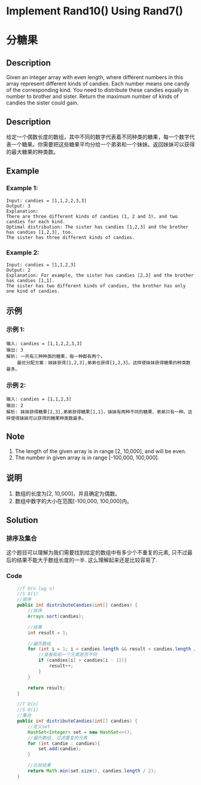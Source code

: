 # Implement Rand10() Using Rand7()
# 分糖果


## Description
Given an integer array with even length, where different numbers in this array represent different kinds of candies. Each number means one candy of the corresponding kind. You need to distribute these candies equally in number to brother and sister. Return the maximum number of kinds of candies the sister could gain.

## Description
给定一个偶数长度的数组，其中不同的数字代表着不同种类的糖果，每一个数字代表一个糖果。你需要把这些糖果平均分给一个弟弟和一个妹妹。返回妹妹可以获得的最大糖果的种类数。



## Example
### Example 1:
    Input: candies = [1,1,2,2,3,3]
    Output: 3
    Explanation:
    There are three different kinds of candies (1, 2 and 3), and two candies for each kind.
    Optimal distribution: The sister has candies [1,2,3] and the brother has candies [1,2,3], too. 
    The sister has three different kinds of candies. 

### Example 2:
    Input: candies = [1,1,2,3]
    Output: 2
    Explanation: For example, the sister has candies [2,3] and the brother has candies [1,1]. 
    The sister has two different kinds of candies, the brother has only one kind of candies. 


## 示例
### 示例 1:
    输入: candies = [1,1,2,2,3,3]
    输出: 3
    解析: 一共有三种种类的糖果，每一种都有两个。
        最优分配方案：妹妹获得[1,2,3],弟弟也获得[1,2,3]。这样使妹妹获得糖果的种类数最多。


### 示例 2:
    输入: candies = [1,1,2,3]
    输出: 2
    解析: 妹妹获得糖果[2,3],弟弟获得糖果[1,1]，妹妹有两种不同的糖果，弟弟只有一种。这样使得妹妹可以获得的糖果种类数最多。


## Note
1. The length of the given array is in range [2, 10,000], and will be even.
2. The number in given array is in range [-100,000, 100,000].

## 说明
1. 数组的长度为[2, 10,000]，并且确定为偶数。
2. 数组中数字的大小在范围[-100,000, 100,000]内。



## Solution
### 排序及集合
这个题目可以理解为我们需要找到给定的数组中有多少个不重复的元素, 只不过最后的结果不能大于数组长度的一半. 这么理解起来还是比较容易了.


### Code

```java
    //T O(n log n)
    //S O(1)
    //排序
    public int distributeCandies(int[] candies) {
        //排序
        Arrays.sort(candies);

        //结果
        int result = 1;

        //遍历数组
        for (int i = 1; i < candies.length && result < candies.length / 2; i++) {
            //查看和前一个元素是否不同
            if (candies[i] > candies[i - 1]){
                result++;
            }
        }

        return result;
    }

    //T O(n)
    //S O(1)
    //集合
    public int distributeCandies(int[] candies) {
        //定义set
        HashSet<Integer> set = new HashSet<>();
        //遍历数组, 过滤重复的元素
        for (int candie : candies){
            set.add(candie);
        }

        //比较结果
        return Math.min(set.size(), candies.length / 2);
    }
```